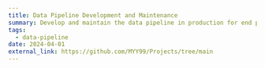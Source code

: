 ```yaml
---
title: Data Pipeline Development and Maintenance
summary: Develop and maintain the data pipeline in production for end presentation and data analytics
tags:
  - data-pipeline
date: 2024-04-01
external_link: https://github.com/MYY99/Projects/tree/main
---
```

